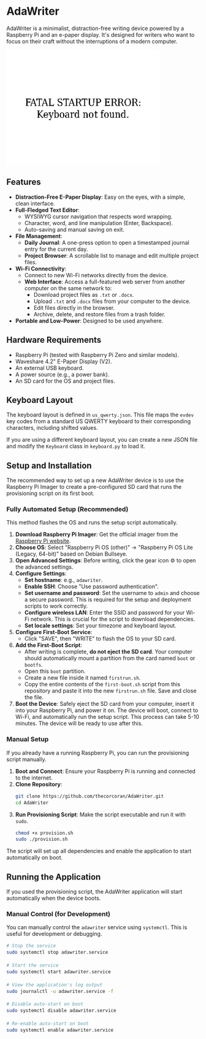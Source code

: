 # AdaWriter

AdaWriter is a minimalist, distraction-free writing device powered by a Raspberry Pi and an e-paper display. It's designed for writers who want to focus on their craft without the interruptions of a modern computer.

![AdaWriter Screenshot](sim_output.png)

## Features

*   **Distraction-Free E-Paper Display**: Easy on the eyes, with a simple, clean interface.
*   **Full-Fledged Text Editor**:
    *   WYSIWYG cursor navigation that respects word wrapping.
    *   Character, word, and line manipulation (Enter, Backspace).
    *   Auto-saving and manual saving on exit.
*   **File Management**:
    *   **Daily Journal**: A one-press option to open a timestamped journal entry for the current day.
    *   **Project Browser**: A scrollable list to manage and edit multiple project files.
*   **Wi-Fi Connectivity**:
    *   Connect to new Wi-Fi networks directly from the device.
    *   **Web Interface**: Access a full-featured web server from another computer on the same network to:
        *   Download project files as `.txt` or `.docx`.
        *   Upload `.txt` and `.docx` files from your computer to the device.
        *   Edit files directly in the browser.
        *   Archive, delete, and restore files from a trash folder.
*   **Portable and Low-Power**: Designed to be used anywhere.

## Hardware Requirements

*   Raspberry Pi (tested with Raspberry Pi Zero and similar models).
*   Waveshare 4.2" E-Paper Display (V2).
*   An external USB keyboard.
*   A power source (e.g., a power bank).
*   An SD card for the OS and project files.

## Keyboard Layout

The keyboard layout is defined in `us_qwerty.json`. This file maps the `evdev` key codes from a standard US QWERTY keyboard to their corresponding characters, including shifted values.

If you are using a different keyboard layout, you can create a new JSON file and modify the `Keyboard` class in `keyboard.py` to load it.


## Setup and Installation

The recommended way to set up a new AdaWriter device is to use the Raspberry Pi Imager to create a pre-configured SD card that runs the provisioning script on its first boot.

### Fully Automated Setup (Recommended)

This method flashes the OS and runs the setup script automatically.

1.  **Download Raspberry Pi Imager**: Get the official imager from the [Raspberry Pi website](https://www.raspberrypi.com/software/).
2.  **Choose OS**: Select "Raspberry Pi OS (other)" -> "Raspberry Pi OS Lite (Legacy, 64-bit)" based on Debian Bullseye.
3.  **Open Advanced Settings**: Before writing, click the gear icon ⚙️ to open the advanced settings.
4.  **Configure Settings**:
    *   **Set hostname**: e.g., `adawriter`.
    *   **Enable SSH**: Choose "Use password authentication".
    *   **Set username and password**: Set the username to `admin` and choose a secure password. This is required for the setup and deployment scripts to work correctly.
    *   **Configure wireless LAN**: Enter the SSID and password for your Wi-Fi network. This is crucial for the script to download dependencies.
    *   **Set locale settings**: Set your timezone and keyboard layout.
5.  **Configure First-Boot Service**:
    *   Click "SAVE", then "WRITE" to flash the OS to your SD card.
6.  **Add the First-Boot Script**:
    *   After writing is complete, **do not eject the SD card**. Your computer should automatically mount a partition from the card named `boot` or `bootfs`.
    *   Open this `boot` partition.
    *   Create a new file inside it named `firstrun.sh`.
    *   Copy the entire contents of the `first-boot.sh` script from this repository and paste it into the new `firstrun.sh` file. Save and close the file.
7.  **Boot the Device**: Safely eject the SD card from your computer, insert it into your Raspberry Pi, and power it on. The device will boot, connect to Wi-Fi, and automatically run the setup script. This process can take 5-10 minutes. The device will be ready to use after this.

### Manual Setup

If you already have a running Raspberry Pi, you can run the provisioning script manually.

1.  **Boot and Connect**: Ensure your Raspberry Pi is running and connected to the internet.
2.  **Clone Repository**:
    ```bash
    git clone https://github.com/thecorcoran/AdaWriter.git
    cd AdaWriter
    ```
3.  **Run Provisioning Script**: Make the script executable and run it with `sudo`.
    ```bash
    chmod +x provision.sh
    sudo ./provision.sh
    ```
The script will set up all dependencies and enable the application to start automatically on boot.

## Running the Application

If you used the provisioning script, the AdaWriter application will start automatically when the device boots.

### Manual Control (for Development)

You can manually control the `adawriter` service using `systemctl`. This is useful for development or debugging.

```bash
# Stop the service
sudo systemctl stop adawriter.service

# Start the service
sudo systemctl start adawriter.service

# View the application's log output
sudo journalctl -u adawriter.service -f

# Disable auto-start on boot
sudo systemctl disable adawriter.service

# Re-enable auto-start on boot
sudo systemctl enable adawriter.service
```